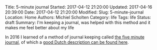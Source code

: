 Title: 5-minute journal
Started: 2017-04-12 21:20:00
Updated: 2017-04-16 20:39:00
Date: 2017-04-12 21:20:00
Modified:
Slug: 5-minute-journal
Location: Home
Authors: Michiel Scholten
Category: life
Tags: life
Status: draft
Summary: I'm keeping a journal, was helped with this method and it makes me feel better about my life

In 2016 I learned of a method of journal keeping called [the five minute journal](), of which a [good Dutch description can be found here](http://www.rogiervandenberg.nl/five-minute-journal/).
